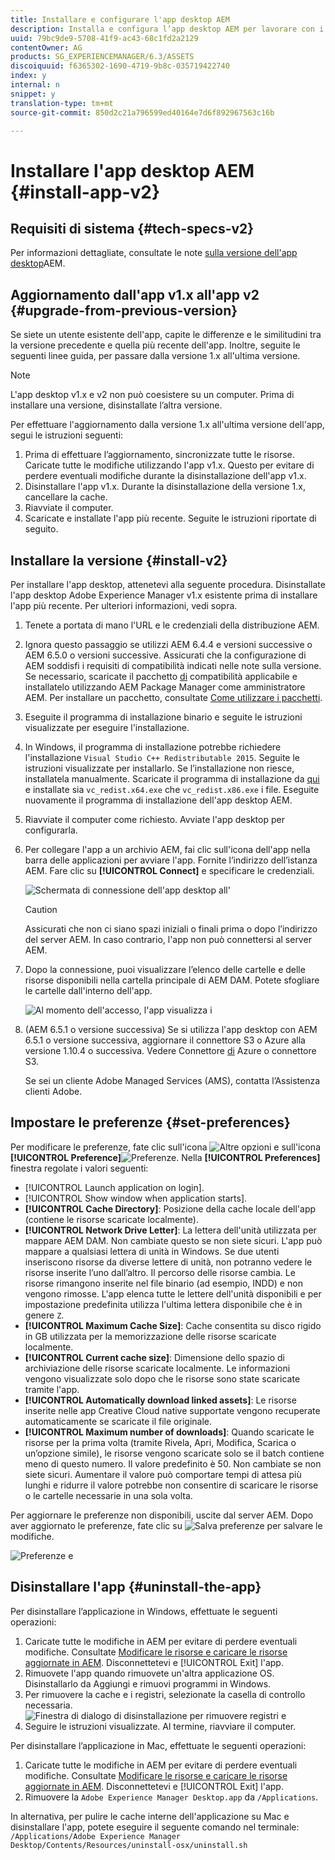 ```yaml
---
title: Installare e configurare l'app desktop AEM
description: Installa e configura l’app desktop AEM per lavorare con i server Risorse AEM e scarica le risorse nel file system locale.
uuid: 79bc9de9-5708-41f9-ac43-68c1fd2a2129
contentOwner: AG
products: SG_EXPERIENCEMANAGER/6.3/ASSETS
discoiquuid: f6365302-1690-4719-9b8c-035719422740
index: y
internal: n
snippet: y
translation-type: tm+mt
source-git-commit: 850d2c21a796599ed40164e7d6f892967563c16b

---
```



# Installare l'app desktop AEM {#install-app-v2}

## Requisiti di sistema {#tech-specs-v2}

Per informazioni dettagliate, consultate le note [sulla versione dell'app desktop](release-notes.md)AEM.

## Aggiornamento dall'app v1.x all'app v2 {#upgrade-from-previous-version}

Se siete un utente esistente dell'app, capite le differenze e le similitudini tra la versione precedente e quella più recente dell'app. Inoltre, seguite le seguenti linee guida, per passare dalla versione 1.x all'ultima versione.

>[!NOTE]
>
>L'app desktop v1.x e v2 non può coesistere su un computer. Prima di installare una versione, disinstallate l’altra versione.

Per effettuare l'aggiornamento dalla versione 1.x all'ultima versione dell'app, segui le istruzioni seguenti:

1. Prima di effettuare l’aggiornamento, sincronizzate tutte le risorse. Caricate tutte le modifiche utilizzando l'app v1.x. Questo per evitare di perdere eventuali modifiche durante la disinstallazione dell'app v1.x.
1. Disinstallare l'app v1.x. Durante la disinstallazione della versione 1.x, cancellare la cache.
1. Riavviate il computer.
1. Scaricate e installate l'app più recente. Seguite le istruzioni riportate di seguito.

## Installare la versione {#install-v2}

Per installare l'app desktop, attenetevi alla seguente procedura. Disinstallate l'app desktop Adobe Experience Manager v1.x esistente prima di installare l'app più recente. Per ulteriori informazioni, vedi sopra.

1. Tenete a portata di mano l'URL e le credenziali della distribuzione AEM.
1. Ignora questo passaggio se utilizzi AEM 6.4.4 e versioni successive o AEM 6.5.0 o versioni successive. Assicurati che la configurazione di AEM soddisfi i requisiti di compatibilità indicati nelle note sulla versione. Se necessario, scaricate il pacchetto [di](https://www.adobeaemcloud.com/content/marketplace/marketplaceProxy.html?packagePath=/content/companies/public/adobe/packages/cq640/featurepack/adobe-asset-link-support) compatibilità applicabile e installatelo utilizzando AEM Package Manager come amministratore AEM. Per installare un pacchetto, consultate [Come utilizzare i pacchetti](https://helpx.adobe.com/experience-manager/6-5/sites/administering/using/package-manager.html).
1. Eseguite il programma di installazione binario e seguite le istruzioni visualizzate per eseguire l'installazione.
1. In Windows, il programma di installazione potrebbe richiedere l'installazione `Visual Studio C++ Redistributable 2015`. Seguite le istruzioni visualizzate per installarlo. Se l’installazione non riesce, installatela manualmente. Scaricate il programma di installazione da [qui](https://www.microsoft.com/en-us/download/details.aspx?id=52685) e installate sia `vc_redist.x64.exe` che `vc_redist.x86.exe` i file. Eseguite nuovamente il programma di installazione dell'app desktop AEM.
1. Riavviate il computer come richiesto. Avviate l'app desktop per configurarla.
1. Per collegare l'app a un archivio AEM, fai clic sull'icona dell'app nella barra delle applicazioni per avviare l'app. Fornite l’indirizzo dell’istanza AEM. Fare clic su **[!UICONTROL Connect]** e specificare le credenziali.

   ![Schermata di connessione dell'app desktop all'](assets/connect_da2.png "indirizzo del server di inputSchermata di connessione all'indirizzo del server di input")

   >[!Caution]
   >
   >Assicurati che non ci siano spazi iniziali o finali prima o dopo l’indirizzo del server AEM. In caso contrario, l'app non può connettersi al server AEM.

1. Dopo la connessione, puoi visualizzare l’elenco delle cartelle e delle risorse disponibili nella cartella principale di AEM DAM. Potete sfogliare le cartelle dall'interno dell'app.

   ![Al momento dell'accesso, l'app visualizza i](assets/firstview_da2.png "contenuti DAM. Al momento dell'accesso, l'app visualizza i contenuti DAM")

1. (AEM 6.5.1 o versione successiva) Se si utilizza l'app desktop con AEM 6.5.1 o versione successiva, aggiornare il connettore S3 o Azure alla versione 1.10.4 o successiva. Vedere Connettore [di](https://helpx.adobe.com/experience-manager/6-5/sites/deploying/using/data-store-config.html#AzureDataStore) Azure o connettore [](https://helpx.adobe.com/experience-manager/6-5/sites/deploying/using/data-store-config.html#AmazonS3DataStore)S3.

   Se sei un cliente Adobe Managed Services (AMS), contatta l’Assistenza clienti Adobe.

## Impostare le preferenze {#set-preferences}

Per modificare le preferenze, fate clic sull'icona ![Altre opzioni](assets/do-not-localize/more_options_da2.png) e sull'icona **[!UICONTROL Preference]**![Preferenze](assets/do-not-localize/preferences_icon_da2.png). Nella **[!UICONTROL Preferences]** finestra regolate i valori seguenti:

* [!UICONTROL Launch application on login].
* [!UICONTROL Show window when application starts].
* **[!UICONTROL Cache Directory]**: Posizione della cache locale dell'app (contiene le risorse scaricate localmente).
* **[!UICONTROL Network Drive Letter]**: La lettera dell'unità utilizzata per mappare AEM DAM. Non cambiate questo se non siete sicuri. L'app può mappare a qualsiasi lettera di unità in Windows. Se due utenti inseriscono risorse da diverse lettere di unità, non potranno vedere le risorse inserite l’uno dall’altro. Il percorso delle risorse cambia. Le risorse rimangono inserite nel file binario (ad esempio, INDD) e non vengono rimosse. L'app elenca tutte le lettere dell'unità disponibili e per impostazione predefinita utilizza l'ultima lettera disponibile che è in genere `Z`.
* **[!UICONTROL Maximum Cache Size]**: Cache consentita su disco rigido in GB utilizzata per la memorizzazione delle risorse scaricate localmente.
* **[!UICONTROL Current cache size]**: Dimensione dello spazio di archiviazione delle risorse scaricate localmente. Le informazioni vengono visualizzate solo dopo che le risorse sono state scaricate tramite l'app.
* **[!UICONTROL Automatically download linked assets]**: Le risorse inserite nelle app Creative Cloud native supportate vengono recuperate automaticamente se scaricate il file originale.
* **[!UICONTROL Maximum number of downloads]**: Quando scaricate le risorse per la prima volta (tramite Rivela, Apri, Modifica, Scarica o un’opzione simile), le risorse vengono scaricate solo se il batch contiene meno di questo numero. Il valore predefinito è 50. Non cambiate se non siete sicuri. Aumentare il valore può comportare tempi di attesa più lunghi e ridurre il valore potrebbe non consentire di scaricare le risorse o le cartelle necessarie in una sola volta.

Per aggiornare le preferenze non disponibili, uscite dal server AEM. Dopo aver aggiornato le preferenze, fate clic su ![Salva preferenze](assets/do-not-localize/save_preferences_da2.png) per salvare le modifiche.

![Preferenze e](assets/preferences_da2.png "impostazioni dell'app desktop AEMPreferenze dell'app desktop")

## Disinstallare l'app {#uninstall-the-app}

Per disinstallare l’applicazione in Windows, effettuate le seguenti operazioni:

1. Caricate tutte le modifiche in AEM per evitare di perdere eventuali modifiche. Consultate [Modificare le risorse e caricare le risorse aggiornate in AEM](using.md#edit-assets-upload-updated-assets). Disconnettetevi e [!UICONTROL Exit] l'app.
1. Rimuovete l'app quando rimuovete un'altra applicazione OS. Disinstallarlo da Aggiungi e rimuovi programmi in Windows.
1. Per rimuovere la cache e i registri, selezionate la casella di controllo necessaria.
   ![Finestra di dialogo di disinstallazione per rimuovere registri e](assets/uninstall_da2.png "cacheFinestra di dialogo di disinstallazione per rimuovere registri e cache")
1. Seguire le istruzioni visualizzate. Al termine, riavviare il computer.

Per disinstallare l’applicazione in Mac, effettuate le seguenti operazioni:

1. Caricate tutte le modifiche in AEM per evitare di perdere eventuali modifiche. Consultate [Modificare le risorse e caricare le risorse aggiornate in AEM](using.md#edit-assets-upload-updated-assets). Disconnettetevi e [!UICONTROL Exit] l'app.
1. Rimuovere la `Adobe Experience Manager Desktop.app` da `/Applications`.

In alternativa, per pulire le cache interne dell'applicazione su Mac e disinstallare l'app, potete eseguire il seguente comando nel terminale:
`/Applications/Adobe Experience Manager Desktop/Contents/Resources/uninstall-osx/uninstall.sh`
